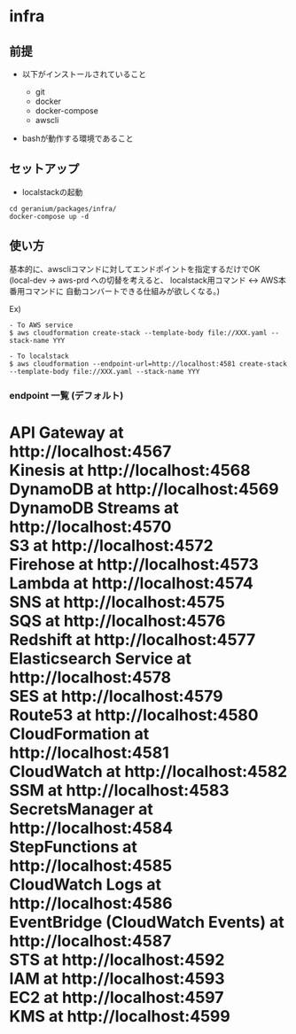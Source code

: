 
# infra

## 前提

- 以下がインストールされていること
  - git
  - docker
  - docker-compose
  - awscli

- bashが動作する環境であること

## セットアップ

- localstackの起動

```
cd geranium/packages/infra/
docker-compose up -d
```

## 使い方
基本的に、awscliコマンドに対してエンドポイントを指定するだけでOK  
(local-dev -> aws-prd への切替を考えると、
localstack用コマンド <-> AWS本番用コマンドに
自動コンバートできる仕組みが欲しくなる。)

Ex)
```
- To AWS service
$ aws cloudformation create-stack --template-body file://XXX.yaml --stack-name YYY

- To localstack
$ aws cloudformation --endpoint-url=http://localhost:4581 create-stack --template-body file://XXX.yaml --stack-name YYY
```

### endpoint 一覧 (デフォルト)
API Gateway at http://localhost:4567  
Kinesis at http://localhost:4568  
DynamoDB at http://localhost:4569  
DynamoDB Streams at http://localhost:4570  
S3 at http://localhost:4572  
Firehose at http://localhost:4573  
Lambda at http://localhost:4574  
SNS at http://localhost:4575  
SQS at http://localhost:4576  
Redshift at http://localhost:4577  
Elasticsearch Service at http://localhost:4578  
SES at http://localhost:4579  
Route53 at http://localhost:4580  
CloudFormation at http://localhost:4581  
CloudWatch at http://localhost:4582  
SSM at http://localhost:4583  
SecretsManager at http://localhost:4584  
StepFunctions at http://localhost:4585  
CloudWatch Logs at http://localhost:4586  
EventBridge (CloudWatch Events) at http://localhost:4587  
STS at http://localhost:4592  
IAM at http://localhost:4593  
EC2 at http://localhost:4597  
KMS at http://localhost:4599  
=======
